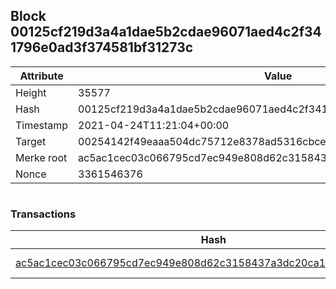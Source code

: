 ## Block 00125cf219d3a4a1dae5b2cdae96071aed4c2f341796e0ad3f374581bf31273c

Attribute | Value
--- | ---
Height | 35577
Hash | 00125cf219d3a4a1dae5b2cdae96071aed4c2f341796e0ad3f374581bf31273c
Timestamp | 2021-04-24T11:21:04+00:00
Target | 00254142f49eaaa504dc75712e8378ad5316cbcead634704b3734b6271167cc4
Merke root | ac5ac1cec03c066795cd7ec949e808d62c3158437a3dc20ca162cfb36a851684
Nonce | 3361546376

```

```

### Transactions

Hash | Amount
--- | ---
[ac5ac1cec03c066795cd7ec949e808d62c3158437a3dc20ca162cfb36a851684](ac5ac1cec03c066795cd7ec949e808d62c3158437a3dc20ca162cfb36a851684.md) | 10.00000000 SKEPTI 
